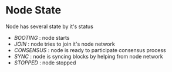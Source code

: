 # Node State

Node has several state by it's status

* *BOOTING* : node starts
* *JOIN* : node tries to join it's node network
* *CONSENSUS* : node is ready to participate consensus process
* *SYNC* : node is syncing blocks by helping from node network
* *STOPPED* : node stopped
